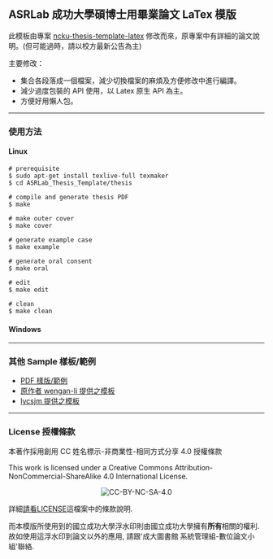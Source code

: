 ## ASRLab 成功大學碩博士用畢業論文 LaTex 模版 ##

此模板由專案 [ncku-thesis-template-latex](https://github.com/wengan-li/ncku-thesis-template-latex) 修改而來，原專案中有詳細的論文說明。(但可能過時，請以校方最新公告為主)

主要修改：
* 集合各段落成一個檔案，減少切換檔案的麻煩及方便修改中進行編譯。
* 減少過度包裝的 API 使用，以 Latex 原生 API 為主。
* 方便好用懶人包。

---
### 使用方法

#### Linux

```
# prerequisite
$ sudo apt-get install texlive-full texmaker
$ cd ASRLab_Thesis_Template/thesis

# compile and generate thesis PDF
$ make

# make outer cover
$ make cover

# generate example case
$ make example

# generate oral consent
$ make oral

# edit
$ make edit

# clean
$ make clean
```

#### Windows


---

### 其他 Sample 樣板/範例
* [PDF 樣版/範例](https://github.com/wengan-li/ncku-thesis-template-latex-sample)
* [原作者 wengan-li 提供之模板](https://github.com/wengan-li/ncku-thesis-template-latex)
* [lycsjm 提供之模板](https://github.com/lycsjm/nckuthesis)

---

### License 授權條款
本著作採用創用 CC 姓名標示-非商業性-相同方式分享 4.0 授權條款

This work is licensed under a Creative Commons Attribution-NonCommercial-ShareAlike 4.0 International License.

<p align="center">
  <img src='https://i.creativecommons.org/l/by-nc-sa/4.0/88x31.png' alt="CC-BY-NC-SA-4.0"/>
</p>

詳細[請看LICENSE](https://github.com/wengan-li/ncku-thesis-template-latex/blob/master/LICENSE)這檔案中的條款說明.

而本模版所使用到的國立成功大學浮水印則由國立成功大學擁有**所有**相關的權利. 故如使用這浮水印到論文以外的應用, 請跟'成大圖書館 系統管理組-數位論文小組'聯絡.
